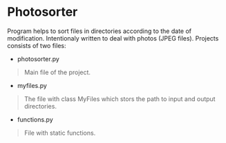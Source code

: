 Photosorter
===========

Program helps to sort files in directories according to the date of modification. Intentionaly written to deal with photos (JPEG files).
Projects consists of two files:

* photosorter.py
> Main file of the project.
	
* myfiles.py
> The file with class MyFiles which stors the path to input and output directories.

* functions.py
> File with static functions.
